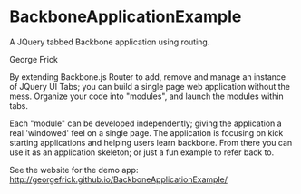 BackboneApplicationExample
==========================

A JQuery tabbed Backbone application using routing.

George Frick

By extending Backbone.js Router to add, remove and manage an instance of JQuery UI Tabs; you can build a single page
web application without the mess. Organize your code into "modules", and launch the modules within tabs.

Each "module" can be developed independently; giving the application a real 'windowed' feel on a single page. The
application is focusing on kick starting applications and helping users learn backbone. From there you can use it as
an application skeleton; or just a fun example to refer back to.

See the website for the demo app: http://georgefrick.github.io/BackboneApplicationExample/
